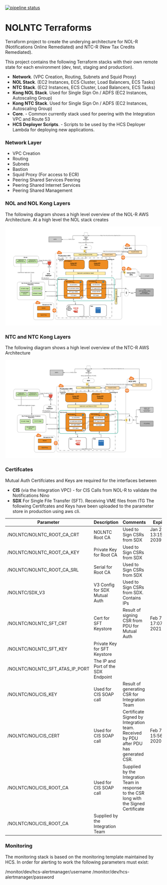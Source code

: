 [![pipeline status](https://gitlab.itsshared.net/nol-ntc-r/nolntc-terraforms/badges/master/pipeline.svg)](https://gitlab.itsshared.net/nol-ntc-r/nolntc-terraforms/commits/master)

# NOLNTC Terraforms
Terraform project to create the underying architecture for NOL-R (Notifications Online Remediated) and NTC-R (New Tax Credits Remediated).

This project contains the following Terraform stacks with their own remote state for each environment (dev, test, staging and production).

- **Network**. (VPC Creation, Routing, Subnets and Squid Proxy)
- **NOL Stack**. (EC2 Instances, ECS Cluster, Load Balancers, ECS Tasks)
- **NTC Stack**. (EC2 Instances, ECS Cluster, Load Balancers, ECS Tasks)
- **Kong NOL Stack**. Used for Single Sign On / ADFS (EC2 Instances, Autoscaling Group)
- **Kong NTC Stack**. Used for Single Sign On / ADFS (EC2 Instances, Autoscaling Group)
- **Core**. - Common currently stack used for peering with the Integration VPC and Route 53
- **HCS Deployer Scripts**. - Scripts to be used by the HCS Deployer Lambda for deploying new applications.

### Network Layer
* VPC Creation
* Routing
* Subnets 
* Bastion 
* Squid Proxy (For access to ECR) 
* Peering Shared Services Peering
* Peering Shared Internet Services 
* Peering Shared Management 


### NOL and NOL Kong Layers
The following diagram shows a high level overview of the NOL-R AWS Architecture.
At a high level the NOL stack creates

![Getting Started](images/nol-overview.png)

### NTC and NTC Kong Layers
The following diagram shows a high level overview of the NTC-R AWS Architecture

![Getting Started](images/ntc-overview.png)


### Certifcates
Mutual Auth Certifciates and Keys are required for the interfaces between
- **CIS** (via the Integration VPC) - for CIS Calls from NOL-R to validate the Notifications Nino
- **SDX** For Single File Transfer (SFT). Receiving VME files from ITG 
The following Certifcates and Keys have been uploaded to the parameter store in production using aws cli.


| Parameter                       | Description                         | Comments                                                                                 | Expiry | Category |
|---------------------------------|-------------------------------------|------------------------------------------------------------------------------------------|--------|----------|
| /NOLNTC/NOLNTC_ROOT_CA_CRT      | NOLNTC Root CA                      | Used to Sign CSRs from SDX                                                               |   Jan 20 13:15:29 2039     | SDX      |
| /NOLNTC/NOLNTC_ROOT_CA_KEY      | Private Key for Root CA             | Used to Sign CSRs from SDX                                                               |        | SDX      |
| /NOLNTC/NOLNTC_ROOT_CA_SRL      | Serial for Root CA                  | Used to Sign CSRs from SDX                                                               |        | SDX      |
| /NOLNTC/SDX_V3                  | V3 Config for SDX Mutual Auth       | Used to Sign CSRs from SDX. Contains IPs                                                 |        | SDX      |
| /NOLNTC/NOLNTC_SFT_CRT          | Cert for SFT Keystore               | Result of signing CSR from PDU for Mutual Auth                                           |   Feb  7 17:07:35 2021     | SDX      |
| /NOLNTC/NOLNTC_SFT_KEY          | Private Key for SFT Keystore        |                                                                                          |        | SDX      |
| /NOLNTC/NOLNTC_SFT_ATAS_IP_PORT | The IP and Port of the SDX Endpoint |                                                                                          |        | SDX      |
| /NOLNTC/NOL/CIS_KEY             | Used for CIS SOAP call              | Result of generating CSR for Integration Team                                            |        | CIS      |
| /NOLNTC/NOL/CIS_CERT            | Used for CIS SOAP call              | Certificate Signed by Integration team.  Received by PDU after PDU has generated CSR.    |   Feb  7 15:56:33 2020     | CIS      |
| /NOLNTC/NOL/CIS_ROOT_CA         | Used for CIS SOAP call              | Supplied by the Integration Team in response to the CSR long with the Signed Certificate |        | CIS      |
| /NOLNTC/NOL/CIS_ROOT_CA         | Supplied by the Integration Team    |                                                                                          |        | CIS      |

### Monitoring

The monitoring stack is based on the monitoring template maintained by HCS. In order for alerting to work the following 
parameters must exist:

 /monitor/dev/hcs-alertmanager/username
 /monitor/dev/hcs-alertmanager/password